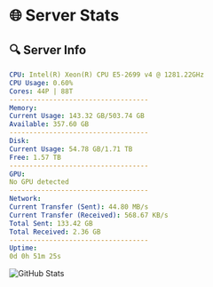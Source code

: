 # 🌐 Server Stats
## 🔍 Server Info
```yaml
CPU: Intel(R) Xeon(R) CPU E5-2699 v4 @ 1281.22GHz
CPU Usage: 0.60%
Cores: 44P | 88T
-----------------------------------
Memory:
Current Usage: 143.32 GB/503.74 GB
Available: 357.60 GB
-----------------------------------
Disk:
Current Usage: 54.78 GB/1.71 TB
Free: 1.57 TB
-----------------------------------
GPU:
No GPU detected
-----------------------------------
Network:
Current Transfer (Sent): 44.80 MB/s
Current Transfer (Received): 568.67 KB/s
Total Sent: 133.42 GB
Total Received: 2.36 GB
-----------------------------------
Uptime:
0d 0h 51m 25s
```
![GitHub Stats](https://img.shields.io/badge/Updated-2025-03-07_22:14:14-blue)